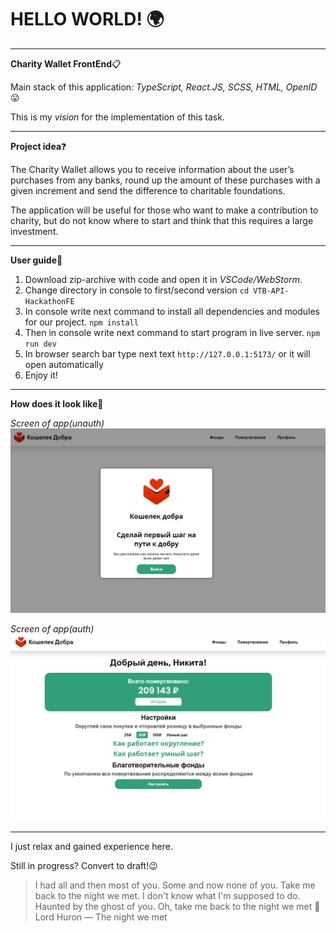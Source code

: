 # HELLO WORLD! :earth_africa:
**********
**Charity Wallet FrontEnd**:clipboard:

Main stack of this application: *TypeScript, React.JS, SCSS, HTML, OpenID*:stuck_out_tongue:

This is my *vision* for the implementation of this task.
**********
**Project idea**:question:

The Charity Wallet allows you to receive information about the user’s purchases from any banks, round up the amount of these purchases with a given increment and send the difference to charitable foundations.

The application will be useful for those who want to make a contribution to charity, but do not know where to start and think that this requires a large investment.
**********
**User guide**:paperclip:
1. Download zip-archive with code and open it in *VSCode/WebStorm*.
2. Change directory in console to first/second version
   `cd VTB-API-HackathonFE`
3. In console write next command to install all dependencies and modules for our project.
   `npm install`
4. Then in console write next command to start program in live server.
   `npm run dev`
5. In browser search bar type next text `http://127.0.0.1:5173/` or it will open automatically
6. Enjoy it!
**********
**How does it look like**:eyes:

*Screen of app(unauth)*
![howdoesitlooklikelight](src/assets/screens/defaultScreen.png)

*Screen of app(auth)*
![howdoesitlooklikelight](src/assets/screens/authScreen.png)
**********
I just relax and gained experience here.

Still in progress? Convert to draft!:wink:

>I had all and then most of you. Some and now none of you. Take me back to the night we met. I don't know what I'm supposed to do. Haunted by the ghost of you. Oh, take me back to the night we met :microphone:Lord Huron — The night we met 